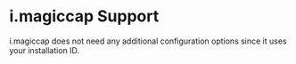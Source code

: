 # i.magiccap Support
i.magiccap does not need any additional configuration options since it uses your installation ID.
